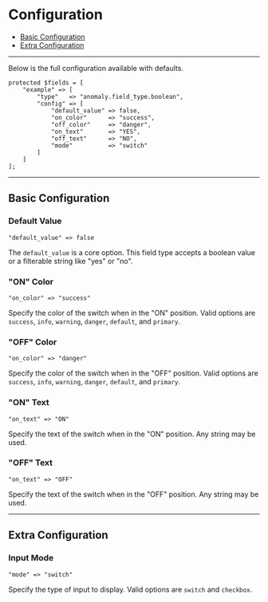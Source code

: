 # Configuration

- [Basic Configuration](#basic)
- [Extra Configuration](#extra)

<hr>

Below is the full configuration available with defaults.

    protected $fields = [
        "example" => [
            "type"   => "anomaly.field_type.boolean",
            "config" => [
                "default_value" => false,
                "on_color"      => "success",
                "off_color"     => "danger",
                "on_text"       => "YES",
                "off_text"      => "NO",
                "mode"          => "switch"
            ]
        ]
    ];

<hr>

<a name="basic"></a>
## Basic Configuration

### Default Value

    "default_value" => false

The `default_value` is a core option. This field type accepts a boolean value or a filterable string like "yes" or "no".

### "ON" Color

    "on_color" => "success"

Specify the color of the switch when in the "ON" position. Valid options are `success`, `info`, `warning`, `danger`, `default`, and `primary`.

### "OFF" Color

    "on_color" => "danger"

Specify the color of the switch when in the "OFF" position. Valid options are `success`, `info`, `warning`, `danger`, `default`, and `primary`.

### "ON" Text

    "on_text" => "ON"

Specify the text of the switch when in the "ON" position. Any string may be used.

### "OFF" Text

    "on_text" => "OFF"

Specify the text of the switch when in the "OFF" position. Any string may be used.

<hr>

<a name="extra"></a>
## Extra Configuration

### Input Mode

    "mode" => "switch"

Specify the type of input to display. Valid options are `switch` and `checkbox`.
